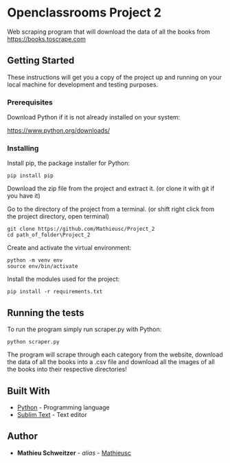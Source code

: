 # Openclassrooms Project 2

Web scraping program that will download the data of all the books from https://books.toscrape.com

## Getting Started

These instructions will get you a copy of the project up and running on your local machine for development and testing purposes.

### Prerequisites

Download Python if it is not already installed on your system:


https://www.python.org/downloads/


### Installing

Install pip, the package installer for Python:

```
pip install pip
```

Download the zip file from the project and extract it. (or clone it with git if you have it)

Go to the directory of the project from a terminal.
(or shift right click from the project directory, open terminal)

```
git clone https://github.com/Mathieusc/Project_2
cd path_of_folder\Project_2
```

Create and activate the virtual environment:

```
python -m venv env
source env/bin/activate
```

Install the modules used for the project:

```
pip install -r requirements.txt
```

## Running the tests

To run the program simply run scraper.py with Python:

```
python scraper.py
```

The program will scrape through each category from the website,
download the data of all the books into a .csv file and download
all the images of all the books into their respective directories!

## Built With

* [Python](https://www.python.org/) - Programming language
* [Sublim Text](https://www.sublimetext.com/) - Text editor

## Author

* **Mathieu Schweitzer** - *alias* - [Mathieusc](https://github.com/Mathieusc)


